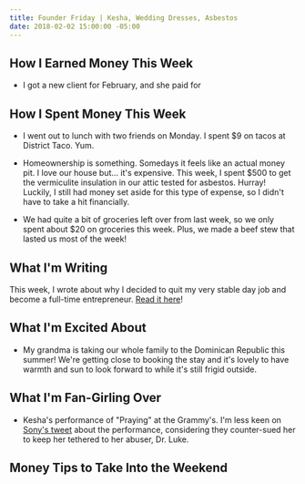 ```yaml
---
title: Founder Friday | Kesha, Wedding Dresses, Asbestos
date: 2018-02-02 15:00:00 -05:00
---
```


## How I Earned Money This Week

* I got a new client for February, and she paid for 

## How I Spent Money This Week

* I went out to lunch with two friends on Monday. I spent $9 on tacos at District Taco. Yum.

* Homeownership is something. Somedays it feels like an actual money pit. I love our house but... it's expensive. This week, I spent $500 to get the vermiculite insulation in our attic tested for asbestos. Hurray! Luckily, I still had money set aside for this type of expense, so I didn't have to take a hit financially.

* We had quite a bit of groceries left over from last week, so we only spent about $20 on groceries this week. Plus, we made a beef stew that lasted us most of the week!

## What I'm Writing

This week, I wrote about why I decided to quit my very stable day job and become a full-time entrepreneur. [Read it here](https://www.maggiegermano.com/blog/why-i-quit-my-day-job/)!

## What I'm Excited About

* My grandma is taking our whole family to the Dominican Republic this summer! We're getting close to booking the stay and it's lovely to have warmth and sun to look forward to while it's still frigid outside.

## What I'm Fan-Girling Over

* Kesha's performance of "Praying" at the Grammy's. I'm less keen on [Sony's tweet](https://www.spin.com/2018/01/grammys-2018-kesha-dr-luke-sony-music-tweet/) about the performance, considering they counter-sued her to keep her tethered to her abuser, Dr. Luke.

## Money Tips to Take Into the Weekend
